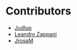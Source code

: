 # Contributors

-  [Judlup](https://www.linkedin.com/in/judlup/)
-  [Leandro Zappani](https://github.com/lzappani/)
- [JrosaM](https://github.com/JrosaM/)  